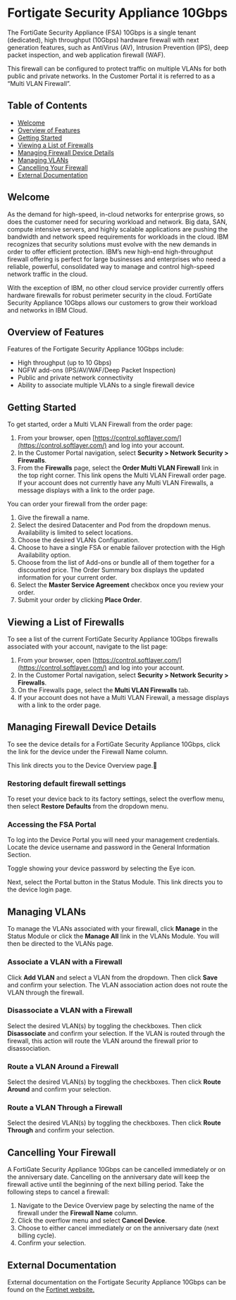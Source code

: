 # Fortigate Security Appliance 10Gbps

The FortiGate Security Appliance (FSA) 10Gbps is a single tenant (dedicated), high throughput (10Gbps) hardware firewall with next generation features, such as AntiVirus (AV), Intrusion Prevention (IPS), deep packet inspection, and web application firewall (WAF).

This firewall can be configured to protect traffic on multiple VLANs for both public and private networks. In the Customer Portal it is referred to as a “Multi VLAN Firewall”.

## Table of Contents

 * [Welcome](#welcome)
 * [Overview of Features](#overview-of-features)
 * [Getting Started](#getting-started)
 * [Viewing a List of Firewalls](#viewing-a-list-of-firewalls)
 * [Managing Firewall Device Details](#managing-firewall-device-details)
 * [Managing VLANs](#managing-vlans)
 * [Cancelling Your Firewall](#cancelling-your-firewall)
 * [External Documentation](#external-documentation)

## Welcome

As the demand for high-speed, in-cloud networks for enterprise grows, so does the customer need for securing workload and network. Big data, SAN, compute intensive servers, and highly scalable applications are pushing the bandwidth and network speed requirements for workloads in the cloud. IBM recognizes that security solutions must evolve with the new demands in order to offer efficient protection. IBM’s new high-end high-throughput firewall offering is perfect for large businesses and enterprises who need a reliable, powerful, consolidated way to manage and control high-speed network traffic in the cloud.

With the exception of IBM, no other cloud service provider currently offers hardware firewalls for robust perimeter security in the cloud. FortiGate Security Appliance 10Gbps allows our customers to grow their workload and networks in IBM Cloud.

## Overview of Features

Features of the Fortigate Security Appliance 10Gbps include:

* High throughput (up to 10 Gbps)
* NGFW add-ons (IPS/AV/WAF/Deep Packet Inspection)
* Public and private network connectivity
* Ability to associate multiple VLANs to a single firewall device

## Getting Started

To get started, order a Multi VLAN Firewall from the order page:

1. From your browser, open [https://control.softlayer.com/](https://control.softlayer.com/) and log into your account.
2. In the Customer Portal navigation, select **Security > Network Security  > Firewalls**.
3. From the **Firewalls** page, select the **Order Multi VLAN Firewall** link in the top right corner. This link opens the Multi VLAN Firewall order page.
If your account does not currently have any Multi VLAN Firewalls, a message displays with a link to the order page.

You can order your firewall from the order page:

1. Give the firewall a name.
2. Select the desired Datacenter and Pod from the dropdown menus. Availability is limited to select locations.
3. Choose the desired VLANs Configuration.
4. Choose to have a single FSA or enable failover protection with the High Availability option.
5. Choose from the list of Add-ons or bundle all of them together for a discounted price. The Order Summary box displays the updated information for your current order. 
6. Select the **Master Service Agreement** checkbox once you review your order. 
7. Submit your order by clicking **Place Order**.

## Viewing a List of Firewalls
To see a list of the current FortiGate Security Appliance 10Gbps firewalls associated with your account, navigate to the list page:

1. From your browser, open [https://control.softlayer.com/](https://control.softlayer.com/) and log into your account.
2. In the Customer Portal navigation, select **Security > Network Security > Firewalls**.
3. On the Firewalls page, select the **Multi VLAN Firewalls** tab. 
4. If your account does not have a Multi VLAN Firewall, a message displays with a link to the order page. 

## Managing Firewall Device Details

To see the device details for a FortiGate Security Appliance 10Gbps, click the link for the device under the Firewall Name column. 

This link directs you to the Device Overview page.
### Restoring default firewall settings

To reset your device back to its factory settings, select the overflow menu, then select **Restore Defaults** from the dropdown menu.

### Accessing the FSA Portal

To log into the Device Portal you will need your management credentials. Locate the device username and password in the General Information Section. 

Toggle showing your device password by selecting the Eye icon.

Next, select the Portal button in the Status Module. This link directs you to the device login page.

## Managing VLANs

To manage the VLANs associated with your firewall, click **Manage** in the Status Module or click the **Manage All** link in the VLANs Module. You will then be directed to the VLANs page.

### Associate a VLAN with a Firewall

Click **Add VLAN** and select a VLAN from the dropdown. Then click **Save** and confirm your selection.
The VLAN association action does not route the VLAN through the firewall.

### Disassociate a VLAN with a Firewall

Select the desired VLAN(s) by toggling the checkboxes. Then click **Disassociate** and confirm your selection.
If the VLAN is routed through the firewall, this action will route the VLAN around the firewall prior to disassociation.

### Route a VLAN Around a Firewall

Select the desired VLAN(s) by toggling the checkboxes. Then click **Route Around** and confirm your selection.

### Route a VLAN Through a Firewall

Select the desired VLAN(s) by toggling the checkboxes. Then click **Route Through** and confirm your selection.

## Cancelling Your Firewall

A FortiGate Security Appliance 10Gbps can be cancelled immediately or on the anniversary date. Cancelling on the anniversary date will keep the firewall active until the beginning of the next billing period. Take the following steps to cancel a firewall:

1. Navigate to the Device Overview page by selecting the name of the firewall under the **Firewall Name** column.
2. Click the overflow menu and select **Cancel Device**.
3. Choose to either cancel immediately or on the anniversary date (next billing cycle).
4. Confirm your selection.
	
## External Documentation 

External documentation on the Fortigate Security Appliance 10Gbps can be found on the [Fortinet website.](https://www.fortinet.com/) 	
